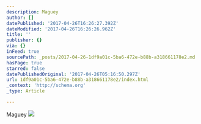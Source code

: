 ```yaml
---
description: Maguey
author: []
datePublished: '2017-04-26T16:26:27.392Z'
dateModified: '2017-04-26T16:26:26.962Z'
title: ''
publisher: {}
via: {}
inFeed: true
sourcePath: _posts/2017-04-26-1df9a01c-5ba6-472e-b88b-a318661178e2.md
hasPage: true
starred: false
datePublishedOriginal: '2017-04-26T05:16:50.297Z'
url: 1df9a01c-5ba6-472e-b88b-a318661178e2/index.html
_context: 'http://schema.org'
_type: Article

---
```

Maguey
![](https://the-grid-user-content.s3-us-west-2.amazonaws.com/6d6d1474-ea78-453d-9338-b07da43e04c5.jpg)